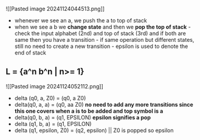 ![[Pasted image 20241124044513.png]]

- whenever we see an a, we push the a to top of stack
- when we see a b we **change state** and then we **pop the top of stack**
	  - check the input alphabet (2nd) and top of stack (3rd) and if both are same then you have a transition
	  - if same operation but different states, still no need to create a new transition
	  - epsilon is used to denote the end of stack
## L = {a^n b^n | n>= 1}
![[Pasted image 20241124052112.png]]
- delta (q0, a, Z0) = (q0, a Z0)
- delta(q0, a, a) = (q0, aa Z0) **no need to add any more transitions since this one covers when a is to be added and top symbol is a**
- delta(q0, b, a) = (q1, EPSILON) **epsilon signifies a pop**
- delta (q1, b, a) = (q1, EPSILON)
- delta (q1, epsilon, Z0) = (q2, epsilon) || Z0 is popped so epsilon
  